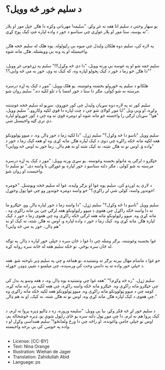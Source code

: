 # د سلیم خور څه وویل؟

##
یو سهار وختي د سلیم انا هغه ته غږ وکړ، "سلیمه! مهرباني وکړه دا هګۍ خپل مور او پلار ته یوسه، ستا مور او پلار غواړي چې ستاسو د خور د واده لپاره غټ کېک پوخ کړي".

##
په لاره کې، سلیم دوه هلکان ولیدل چې میوه یې راټولوله. یوه هلک له سلیم څخه هګۍ واخیستله او په ونه یې وویشتله. هګۍ ماته شوه.

##
سلیم خفه شو او په غوسه یې ورته وویل، "دا دې څه وکړل!!!"
سلیم په ژړغوني غږ وویل، "دا هګۍ خو زما د خور د کیک پخولو لپاره وه، که کیک نه وي، خور به مې څه وايي؟؟"

##
هلکانو د سلیم په ځورولو بخښنه وغوښته. یو هلک وویل: "موږ د کېک په اړه درسره مرسته نه شو کولی، مګر دا ستا د خور امسا یا د تلو لکڼه ده." سلیم روان شو.

##

سلیم کور ته په لاره دوه سړيان ولیدل چې کور جوړوي، سړيو له سلیم څخه غوښتنه وکړه، او ويې ویل "ایا موږ کولای شو چې د چت لپاره دا قوي لکڼه وکاروو،" سلیم وویل، "هو!"
سړيان لرګي را واخسته خو ماته شوه او دومره قوي نه وه چې د کور جوړولو لپاره دې ترې ګټه واخیستل شي.

##
سلیم وویل "تاسو دا څه وکړل؟" سلیم ژړل. "دا لکڼه زما د خور ډالۍ وه. د میوو ټولوونکو هغه لکڼه ماته ځکه راکړه چې دوی د کیک لپاره هګۍ ماته کړې وه او هغه کېک زما د خور د واده ؤ. اوس نو نه هګۍ شته، نه کېک شته او نه هم ډالۍ. زما خور به اوس څه ووايي؟"

##
خټګرو د لرګي په ماتولو بخښنه وغوښته. یو سړى ورته وویل: "موږ د کېک په اړه درسره مرسته نه شو کولی ، مګر دلته ستاسو د خور لپاره یو غوړګې یا واښه دى." نو سلیم دا واخيست او روان شو.

##
د لارې په اوږدو کې، سلیم یوه غوا او بزګر ولیده. غوا له سلیم څخه وپوښتل. "څومره خوندور واښه، کولی شې لږ راکړې؟" خو واښه دومره خوندور وو چې غوا ټول وخوړل!

##
سلیم وویل "تاسو دا څه وکړل؟" سلیم ژړل، "دا واښه زما د خور لپاره ډالۍ وو، خټګرو ما ته دا واښه ځکه راکړل چې هغوی د میوو راټولونکو هغه لرګي چې یې ماته راکړې وه ، ماته کړې وه. میوو راټولونکو ماته هغه لرګي ځکه راکړې وه چې هغوی زما د خور د کېک لپاره هګۍ ماته کړې وه. کېک زما د خور د واده لپاره و. اوس نه هګۍ شته، نه کېک او نه هم ډالۍ، خور به مې څه وایي؟"

##
غوا بخښنه وغوښته، بزګر ومنله چې دا غوا د ځان سره د خپلې خور لپاره د ډالۍ په توګه له ځان سره بوځي. نو ځکه سلیم هغه له ځانه سره روانه کړه.

##
خو غوا د ماښام مهال بېرته بزګر ته وتښتېده. نو هماغه و چې په سلیم ډېر ناوخته شو. هغه د خپلې خور واده ته په داسې وخت کې ورسېده، چې میلمنو د شپې ډوډۍ خوړله.

##
سلیم ژړل، "زه څه وکړم؟" "هغه غوا چې وتښتېده یوه ډالۍ وه، د هغه وښو په بدل کې چې خټګرو ماته راکړې وه. خټګرو ماته ځکه واښه راکړه، چې هغه لکڼه یې راته ماته کړه، کومه چې د میوو ټولوونکو ماته راکړې وه. میوو ټولوونکو هغه لکڼه ځکه ماته راکړې وه چې هغوی د کېک لپاره هګۍ ماته کړې وه، اوس نو نه هګۍ شته، نه کېک، او نه هم ډالۍ."

##
د سلیم خور لږ څه فکر وکړ، بیا یې وویل: "سلیمه وروره، زه د ډالیو ډېره پروا نه لرم، د کېک پروا هم نه لرم، دا چې موږ ټول دلته سره یو ځای راټول شوي یو، ډېره خوشحاله یم، اوس نو خپلې جامې واغونده، او راځه چې دا ورځ ولمانځو!" سلیم همداسې وکړل او د واده په خوښۍ کې یې برخه واخیسته.

##
* License: [CC-BY]
* Text: Nina Orange
* Illustration: Wiehan de Jager
* Translation: Zahidullah Abid
* Language: ps
